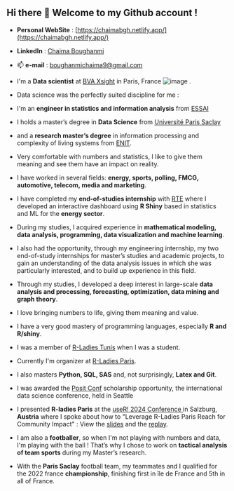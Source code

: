 ## Hi there 👋 Welcome to my Github account !

- **Personal WebSite** : [https://chaimabgh.netlify.app/](https://chaimabgh.netlify.app/)
- **LinkedIn** : [Chaima Boughanmi](https://www.linkedin.com/in/chaima-boug/)
- 📫 **e-mail** : boughanmichaima9@gmail.com





- I'm a  **Data scientist** at [BVA Xsight](https://www.bva-xsight.com/) in Paris, France ![image](https://github.com/BOUGHANMIChaima/BOUGHANMIChaima/assets/68131205/d3f43111-e7b9-48b2-adeb-b38f2ce73e8b)
. 
- Data science was the perfectly suited discipline for me : 
- I'm an **engineer in statistics and information analysis** from [ESSAI](https://www.essai.rnu.tn/) 
- I holds a master’s degree in **Data Science** from [Université Paris Saclay](https://www.universite-paris-saclay.fr/) 
- and a **research master’s degree** in information processing and complexity of living systems from [ENIT](https://enit.rnu.tn/). 
- Very comfortable with numbers and statistics, I like to give them meaning and see them have an impact on reality. 
- I have worked in several fields: **energy, sports, polling, FMCG, automotive, telecom, media and marketing**. 
- I have completed my **end-of-studies internship** with [RTE](https://www.rte-france.com/) where I developed an interactive dashboard using **R Shiny** based in statistics and ML for the **energy sector**.
- During my studies, I acquired experience in **mathematical modeling, data analysis, programming, data visualization and machine learning**. 
- I also had the opportunity, through my engineering internship, my two end-of-study internships for master’s studies and academic projects, to gain an understanding of the data analysis issues in which she was particularly interested, and to build up experience in this field. 
- Through my studies, I developed a deep interest in large-scale **data analysis and processing, forecasting, optimization, data mining and graph theory**. 
- I love bringing numbers to life, giving them meaning and value. 
- I have a very good mastery of programming languages, especially **R and R/shiny**. 
- I was a member of [R-Ladies Tunis](https://www.meetup.com/rladies-tunis/) when I was a student.
- Currently I'm organizer at [R-Ladies Paris](https://www.meetup.com/rladies-paris/). 
- I also masters **Python, SQL, SAS** and, not surprisingly, **Latex and Git**.
- I was awarded the [Posit Conf](https://youtu.be/tD9Vv_wSDdY?feature=shared) scholarship opportunity, the international data science conference, held in Seattle 
- I presented **R-ladies Paris** at the [useR! 2024 Conference ](https://events.linuxfoundation.org/user/) in Salzburg, **Austria** where I spoke about how to "Leverage R-Ladies Paris Reach for Community Impact" : View the [slides](https://rladiesparis.github.io/rladies_paris_talk_useR2024/rladies_paris_talk_useR2024.html#/title-slide) and the [replay](https://www.youtube.com/watch?v=KqokszC42Uc).
- I am also a **footballer**, so when I'm not playing with numbers and data, I'm playing with the ball ! That’s why I chose to work on **tactical analysis of team sports** during my Master’s research.
- With the **Paris Saclay** football team,  my teammates and I qualified for the 2022 france **championship**, finishing first in île de France and 5th in all of France.


